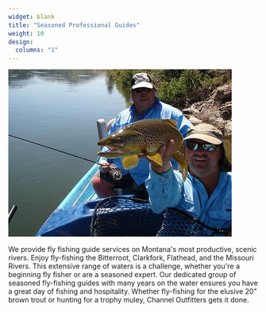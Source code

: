 ```yaml
---
widget: blank
title: "Seasoned Professional Guides"
weight: 10
design:
  columns: "1"
---
```


![Expert Guides](images/expert-guides.jpg)

We provide fly fishing guide services on Montana's most productive, scenic rivers. Enjoy fly-fishing the Bitterroot, Clarkfork, Flathead, and the Missouri Rivers. This extensive range of waters is a challenge, whether you're a beginning fly fisher or are a seasoned expert. Our dedicated group of seasoned fly-fishing guides with many years on the water ensures you have a great day of fishing and hospitality. Whether fly-fishing for the elusive 20" brown trout or hunting for a trophy muley, Channel Outfitters gets it done.
